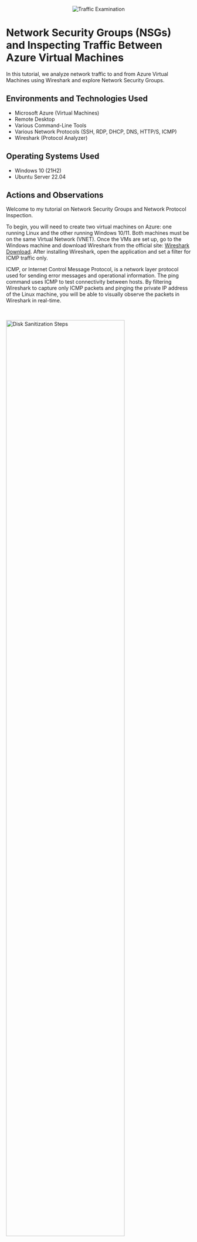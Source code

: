 <p align="center">
<img src="https://i.imgur.com/Ua7udoS.png" alt="Traffic Examination"/>
</p>

<h1>Network Security Groups (NSGs) and Inspecting Traffic Between Azure Virtual Machines</h1>
In this tutorial, we analyze network traffic to and from Azure Virtual Machines using Wireshark and explore Network Security Groups. <br />




<h2>Environments and Technologies Used</h2>

- Microsoft Azure (Virtual Machines)
- Remote Desktop
- Various Command-Line Tools
- Various Network Protocols (SSH, RDP, DHCP, DNS, HTTP/S, ICMP)
- Wireshark (Protocol Analyzer)

<h2>Operating Systems Used </h2>

- Windows 10 (21H2)
- Ubuntu Server 22.04

<h2>Actions and Observations</h2>

<p>
</p>
<p>
Welcome to my tutorial on Network Security Groups and Network Protocol Inspection.

To begin, you will need to create two virtual machines on Azure: one running Linux and the other running Windows 10/11. Both machines must be on the same Virtual Network (VNET). Once the VMs are set up, go to the Windows machine and download Wireshark from the official site: [Wireshark Download](https://www.wireshark.org/download.html). After installing Wireshark, open the application and set a filter for ICMP traffic only.

ICMP, or Internet Control Message Protocol, is a network layer protocol used for sending error messages and operational information. The ping command uses ICMP to test connectivity between hosts. By filtering Wireshark to capture only ICMP packets and pinging the private IP address of the Linux machine, you will be able to visually observe the packets in Wireshark in real-time.
</p>
<br />
<p>
<img src="https://i.imgur.com/IIUShxp.png" height="80%" width="80%" alt="Disk Sanitization Steps"/>
</p>

